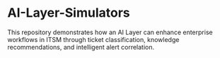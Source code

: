 # AI-Layer-Simulators
This repository demonstrates how an AI Layer can enhance enterprise workflows in ITSM through ticket classification, knowledge recommendations, and intelligent alert correlation.
